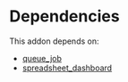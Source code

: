 # Dependencies

This addon depends on:

- [queue_job](https://github.com/bringout/oca-technical)
- [spreadsheet_dashboard](https://github.com/bringout/oca-ocb-report/tree/81d71123550c2c3b634c215ba614cb7229a5c93c/odoo-bringout-oca-ocb-spreadsheet_dashboard)
